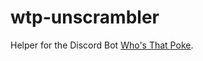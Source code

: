 # wtp-unscrambler
Helper for the Discord Bot [Who's That Poke](https://top.gg/bot/637009723333541898).